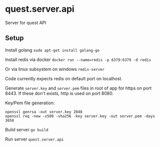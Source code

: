 quest.server.api
================
Server for quest API

Setup
-----
Install golang
`sudo apt-get install golang-go`

Install redis via docker
`docker run --name=redis -p 6379:6379 -d redis`

Or via linux subsystem on windows
`redis-server`

Code currently expects redis on default port on localhost.

Generate `server.key` and `server.pem` files in root of app for https on port 8443. If these don't exists, http is used on port 8080.

Key/Pem file generation:
```
openssl genrsa -out server.key 2048
openssl req -new -x509 -sha256 -key server.key -out server.pem -days 3650
```

Build server
`go build`

Run server
`quest.server.api`

